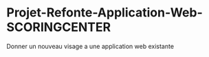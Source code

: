 # Projet-Refonte-Application-Web-SCORINGCENTER
Donner un nouveau visage a une application web existante
